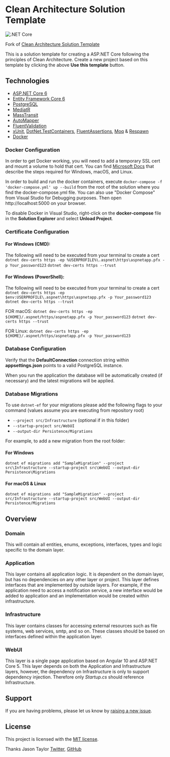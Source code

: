 # Clean Architecture Solution Template
![.NET Core](https://github.com/suleymanozev/CleanArchitecture/workflows/.NET/badge.svg)

Fork of [Clean Architecture Solution Template](https://github.com/jasontaylordev/CleanArchitecture)

This is a solution template for creating a ASP.NET Core following the principles of Clean Architecture. Create a new project based on this template by clicking the above **Use this template** button. 

## Technologies

* [ASP.NET Core 6](https://docs.microsoft.com/en-us/aspnet/core/introduction-to-aspnet-core?view=aspnetcore-6.0)
* [Entity Framework Core 6](https://docs.microsoft.com/en-us/ef/core/)
* [PostgreSQL](https://www.postgresql.org/)
* [MediatR](https://github.com/jbogard/MediatR)
* [MassTransit](https://masstransit-project.com/)
* [AutoMapper](https://automapper.org/)
* [FluentValidation](https://fluentvalidation.net/)
* [xUnit](https://xunit.net/), [DotNet.TestContainers](https://github.com/HofmeisterAn/dotnet-testcontainers), [FluentAssertions](https://fluentassertions.com/), [Moq](https://github.com/moq) & [Respawn](https://github.com/jbogard/Respawn)
* [Docker](https://www.docker.com/)

### Docker Configuration

In order to get Docker working, you will need to add a temporary SSL cert and mount a volume to hold that cert.
You can find [Microsoft Docs](https://docs.microsoft.com/en-us/aspnet/core/security/docker-https?view=aspnetcore-6.0) that describe the steps required for Windows, macOS, and Linux.

In order to build and run the docker containers, execute `docker-compose -f 'docker-compose.yml' up --build` from the root of the solution where you find the docker-compose.yml file.  You can also use "Docker Compose" from Visual Studio for Debugging purposes.
Then open http://localhost:5000 on your browser.

To disable Docker in Visual Studio, right-click on the **docker-compose** file in the **Solution Explorer** and select **Unload Project**.

### Certificate Configuration
#### For Windows (CMD):
The following will need to be executed from your terminal to create a cert
`dotnet dev-certs https -ep %USERPROFILE%\.aspnet\https\aspnetapp.pfx -p Your_password123`
`dotnet dev-certs https --trust`

#### For Windows (PowerShell):
The following will need to be executed from your terminal to create a cert
`dotnet dev-certs https -ep $env:USERPROFILE\.aspnet\https\aspnetapp.pfx -p Your_password123`
`dotnet dev-certs https --trust`

FOR macOS:
`dotnet dev-certs https -ep ${HOME}/.aspnet/https/aspnetapp.pfx -p Your_password123`
`dotnet dev-certs https --trust`

FOR Linux:
`dotnet dev-certs https -ep ${HOME}/.aspnet/https/aspnetapp.pfx -p Your_password123`

### Database Configuration

Verify that the **DefaultConnection** connection string within **appsettings.json** points to a valid PostgreSQL instance. 

When you run the application the database will be automatically created (if necessary) and the latest migrations will be applied.

### Database Migrations

To use `dotnet-ef` for your migrations please add the following flags to your command (values assume you are executing from repository root)

* `--project src/Infrastructure` (optional if in this folder)
* `--startup-project src/WebUI`
* `--output-dir Persistence/Migrations`

For example, to add a new migration from the root folder:

#### For Windows
`dotnet ef migrations add "SampleMigration" --project src\Infrastructure --startup-project src\WebUI --output-dir Persistence\Migrations`

#### For macOS & Linux
`dotnet ef migrations add "SampleMigration" --project src/Infrastructure --startup-project src/WebUI --output-dir Persistence/Migrations`

## Overview

### Domain

This will contain all entities, enums, exceptions, interfaces, types and logic specific to the domain layer.

### Application

This layer contains all application logic. It is dependent on the domain layer, but has no dependencies on any other layer or project. This layer defines interfaces that are implemented by outside layers. For example, if the application need to access a notification service, a new interface would be added to application and an implementation would be created within infrastructure.

### Infrastructure

This layer contains classes for accessing external resources such as file systems, web services, smtp, and so on. These classes should be based on interfaces defined within the application layer.

### WebUI

This layer is a single page application based on Angular 10 and ASP.NET Core 5. This layer depends on both the Application and Infrastructure layers, however, the dependency on Infrastructure is only to support dependency injection. Therefore only *Startup.cs* should reference Infrastructure.

## Support

If you are having problems, please let us know by [raising a new issue](https://github.com/suleymanozev/CleanArchitecture/issues/new/choose).

## License

This project is licensed with the [MIT license](LICENSE).

Thanks Jason Taylor
[Twitter](https://twitter.com/jasontaylordev), [GitHub](https://github.com/jasontaylordev)
